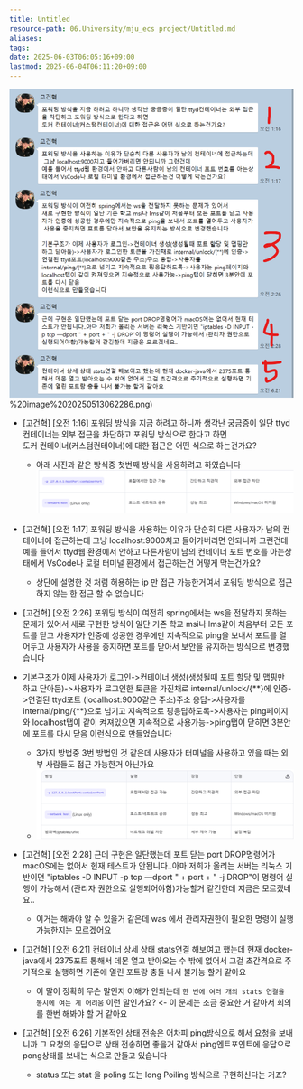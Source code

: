 ```yaml
---
title: Untitled
resource-path: 06.University/mju_ecs project/Untitled.md
aliases:
tags:
date: 2025-06-03T06:05:16+09:00
lastmod: 2025-06-04T06:11:20+09:00
---
```

![](../../08.media/20250513062286.png)%20image%2020250513062286.png)


- [고건혁] [오전 1:16] 포워딩 방식을 지금 하려고 하니까 생각난 궁금증이 일단 ttyd컨테이너는 외부 접근을 차단하고 포워딩 방식으로 한다고 하면  
  도커 컨테이너(커스텀컨테이너)에 대한 접근은 어떤 식으로 하는건가요?
	- 아래 사진과 같은 방식중 첫번째 방식을 사용하려고 하였습니다
	  ![Pasted image 20250513064647](../../08.media/20250513064647.png)
	     
	  
- [고건혁] [오전 1:17] 포워딩 방식을 사용하는 이유가 단순히 다른 사용자가 남의 컨테이너에 접근하는데 그냥 localhost:9000치고 들어가버리면 안되니까 그런건데  
  예를 들어서 ttyd웹 환경에서 안하고 다른사람이 남의 컨테이너 포트 번호를 아는상태에서 VsCode나 로컬 터미널 환경에서 접근하는건 어떻게 막는건가요?  
	- 상단에 설명한 것 처럼 허용하는 ip 만 접근 가능한거여서 포워딩 방식으로 접근하지 않는 한 접근 할 수 없습니다
	    
- [고건혁] [오전 2:26] 포워딩 방식이 여전히 spring에서는 ws을 전달하지 못하는 문제가 있어서 새로 구현한 방식이 일단 기존 학교 msi나 lms같이 처음부터 모든 포트를 닫고 사용자가 인증에 성공한 경우에만 지속적으로 ping을 보내서 포트를 열어두고 사용자가 사용을 중지하면 포트를 닫아서 보안을 유지하는 방식으로 변경했습니다  
        
- 기본구조가 이제 사용자가 로그인->컨테이너 생성(생성될때 포트 할당 및 맵핑만 하고 닫아둠)->사용자가 로그인한 토큰을 가진채로 internal/unlock/{\*\*}에 인증->연결된 ttyd포트  (localhost:9000같은 주소)주소 응답->사용자를 internal/ping/{\*\*}으로 넘기고 지속적으로 핑응답하도록->사용자는 ping페이지와 localhost탭이 같이 켜져있으면 지속적으로 사용가능->ping탭이 닫히면 3분안에 포트를 다시 닫음 이런식으로 만들었습니다  
	- 3가지 방법중 3번 방법인 것 같은데 사용자가 터미널을 사용하고 있을 때는 외부 사람들도 접근 가능한거 아닌가요
	- ![Pasted image 20250513065092](../../08.media/20250513065092.png)
- [고건혁] [오전 2:28] 근데 구현은 일단했는데 포트 닫는 port DROP명령어가 macOS에는 없어서 현재 테스트가 안됩니다..아마 저희가 올리는 서버는 리눅스 기반이면 "iptables -D INPUT -p tcp —dport " + port + " -j DROP"이 명령어 실행이 가능해서 (관리자 권한으로 실행되어야함)가능할거 같긴한데 지금은 모르겠네요..  
	- 이거는 해봐야 알 수 있을거 같은데 was 에서 관리자권한이 필요한 명령이 실행가능한지는 모르겠어요
	     
- [고건혁] [오전 6:21] 컨테이너 상세 상태 stats연결 해보여고 했는데 현재 docker-java에서 2375포트 통해서 데몬 열고 받아오는 수 밖에 없어서 그걸 초간격으로 주기적으로 실행하면 기존에 열린 포트랑 충돌 나서 불가능 할거 같아요
	- 이 말이 정확히 무슨 말인지 이해가 안되는데 `한 번에 여러 개의 stats 연결을 동시에 여는 게 어려움` 이런 말인가요? <- 이 문제는 조금 중요한 거 같아서 회의를 한번 해봐야 할 거 같아요
	     
- [고건혁] [오전 6:26] 기본적인 상태 전송은 어차피 ping방식으로 해서 요청을 보내니까 그 요청의 응답으로 상태 전송하면 좋을거 같아서 ping엔트포인트에 응답으로 pong상태를 보내는 식으로 만들고 있습니다
	- status 또는 stat 을 poling 또는 long Poiling 방식으로 구현하신다는 거죠?
	     